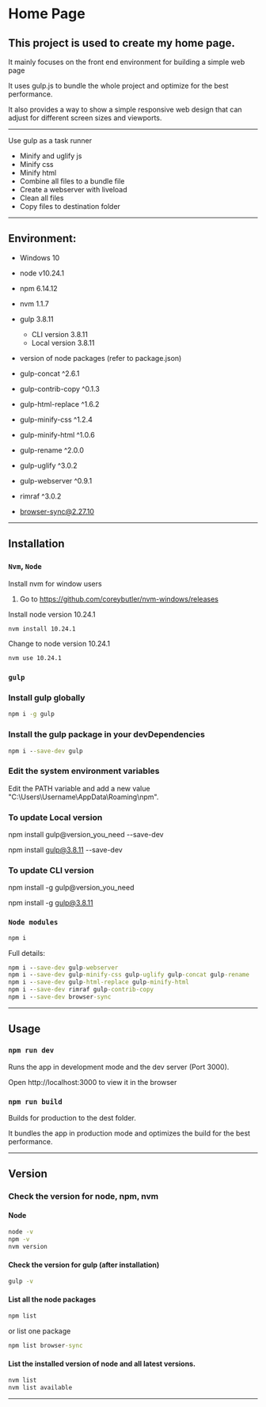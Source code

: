 # Home Page
## This project is used to create my home page.

It mainly focuses on the front end environment for building a simple web page 

It uses gulp.js to bundle the whole project and optimize for the best performance. 

It also provides a way to show a simple responsive web design that can adjust for different screen sizes and viewports.

---

Use gulp as a task runner
- Minify and uglify js 
- Minify css
- Minify html
- Combine all files to a bundle file
- Create a webserver with liveload
- Clean all files
- Copy files to destination folder

---

## Environment:
- Windows 10

- node v10.24.1 
- npm 6.14.12
- nvm 1.1.7
- gulp 3.8.11
  - CLI version 3.8.11
  - Local version 3.8.11
- version of node packages (refer to package.json)
- gulp-concat ^2.6.1
- gulp-contrib-copy ^0.1.3
- gulp-html-replace ^1.6.2
- gulp-minify-css ^1.2.4
- gulp-minify-html ^1.0.6
- gulp-rename ^2.0.0
- gulp-uglify ^3.0.2
- gulp-webserver ^0.9.1
- rimraf ^3.0.2
- browser-sync@2.27.10

---

## Installation
### `Nvm`, `Node`
Install nvm for window users
1. Go to https://github.com/coreybutler/nvm-windows/releases

Install node version 10.24.1
```cmd
nvm install 10.24.1
```

Change to node version 10.24.1
```cmd
nvm use 10.24.1
```

### `gulp`
### Install gulp globally 
```cmd
npm i -g gulp
```

### Install the gulp package in your devDependencies
```cmd
npm i --save-dev gulp
```

### Edit the system environment variables
Edit the PATH variable and add a new value "C:\Users\Username\AppData\Roaming\npm".

### To update Local version 
npm install gulp@version_you_need --save-dev

npm install gulp@3.8.11 --save-dev

### To update CLI version 
npm install -g gulp@version_you_need

npm install -g gulp@3.8.11

### `Node modules`
```cmd
npm i
```

Full details:
```cmd
npm i --save-dev gulp-webserver 
npm i --save-dev gulp-minify-css gulp-uglify gulp-concat gulp-rename 
npm i --save-dev gulp-html-replace gulp-minify-html 
npm i --save-dev rimraf gulp-contrib-copy 
npm i --save-dev browser-sync 
```

---

## Usage

### `npm run dev`
Runs the app in development mode and the dev server (Port 3000).

Open http://localhost:3000 to view it in the browser

### `npm run build`
Builds for production to the dest folder.

It bundles the app in production mode and optimizes the build for the best performance.

---

## Version
### Check the version for node, npm, nvm
#### Node
```cmd
node -v
npm -v
nvm version
```

#### Check the version for gulp (after installation)
```cmd
gulp -v
```

#### List all the node packages
```cmd
npm list 
```
or list one package

```cmd
npm list browser-sync
```

#### List the installed version of node and all latest versions.
```cmd
nvm list
nvm list available
```

---